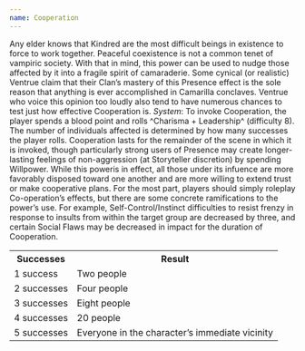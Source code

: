 ```yaml
---
name: Cooperation
---
```


Any elder knows that Kindred are the most difficult beings in existence to force to work together. Peaceful coexistence is not a common tenet of vampiric society. With that in mind, this power can be used to nudge those affected by it into a fragile spirit of camaraderie. Some cynical (or realistic) Ventrue claim that their Clan’s mastery of this Presence effect is the sole reason that anything is ever accomplished in Camarilla conclaves. Ventrue who voice this opinion too loudly also tend to have numerous chances to test just how effective Cooperation is.
_System_: To invoke Cooperation, the player spends a blood point and rolls ^Charisma + Leadership^ (difficulty 8). The number of individuals affected is determined by how many successes the player rolls. Cooperation lasts for the remainder of the scene in which it is invoked, though particularly strong users of Presence may create longer-lasting feelings of non-aggression (at Storyteller discretion) by spending Willpower. While this poweris in effect, all those under its infuence are more favorably disposed toward one another and are more willing to extend trust or make cooperative plans. For the most part, players should simply roleplay Co-operation’s effects, but there are some concrete ramifications to the power’s use. For example, Self-Control/Instinct difficulties to resist frenzy in response to insults from within the target group are decreased by three, and certain Social Flaws may be decreased in impact for the duration of Cooperation.
<table><tr><th>Successes</th><th>Result</th></tr><tr><td>1 success</td><td>Two people</td></tr><tr><td>2 successes</td><td>Four people</td></tr><tr><td>3 successes</td><td>Eight people</td></tr><tr><td>4 successes</td><td>20 people</td></tr><tr><td>5 successes</td><td>Everyone in the character’s immediate vicinity</td></tr></table>